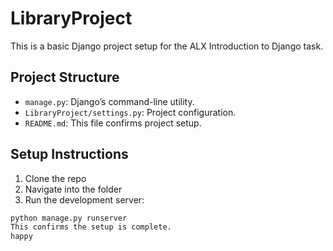 # LibraryProject

This is a basic Django project setup for the ALX Introduction to Django task.

## Project Structure

- `manage.py`: Django’s command-line utility.
- `LibraryProject/settings.py`: Project configuration.
- `README.md`: This file confirms project setup.

## Setup Instructions

1. Clone the repo
2. Navigate into the folder
3. Run the development server:

```bash
python manage.py runserver
This confirms the setup is complete.
happy